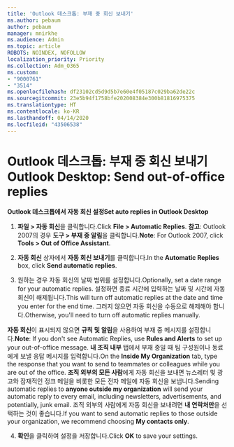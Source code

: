 ```yaml
---
title: 'Outlook 데스크톱: 부재 중 회신 보내기'
ms.author: pebaum
author: pebaum
manager: mnirkhe
ms.audience: Admin
ms.topic: article
ROBOTS: NOINDEX, NOFOLLOW
localization_priority: Priority
ms.collection: Adm_O365
ms.custom:
- "9000761"
- "3514"
ms.openlocfilehash: df23102cd5d9d5b7e60e4f05187c029ba62de22c
ms.sourcegitcommit: 23e5b94f1758bfe202008384e300b81816975375
ms.translationtype: HT
ms.contentlocale: ko-KR
ms.lasthandoff: 04/14/2020
ms.locfileid: "43506538"
---
```

# <a name="outlook-desktop-send-out-of-office-replies"></a><span data-ttu-id="c5958-102">Outlook 데스크톱: 부재 중 회신 보내기</span><span class="sxs-lookup"><span data-stu-id="c5958-102">Outlook Desktop: Send out-of-office replies</span></span>

<span data-ttu-id="c5958-103">**Outlook 데스크톱에서 자동 회신 설정**</span><span class="sxs-lookup"><span data-stu-id="c5958-103">**Set auto replies in Outlook Desktop**</span></span>

1. <span data-ttu-id="c5958-104">**파일 > 자동 회신**을 클릭합니다.</span><span class="sxs-lookup"><span data-stu-id="c5958-104">Click **File > Automatic Replies**.</span></span> <span data-ttu-id="c5958-105">**참고**: Outlook 2007의 경우 **도구 > 부재 중 알림**을 클릭합니다.</span><span class="sxs-lookup"><span data-stu-id="c5958-105">**Note**: For Outlook 2007, click **Tools > Out of Office Assistant**.</span></span>

2. <span data-ttu-id="c5958-106">**자동 회신** 상자에서 **자동 회신 보내기**를 클릭합니다.</span><span class="sxs-lookup"><span data-stu-id="c5958-106">In the **Automatic Replies** box, click **Send automatic replies**.</span></span>

3. <span data-ttu-id="c5958-107">원하는 경우 자동 회신의 날짜 범위를 설정합니다.</span><span class="sxs-lookup"><span data-stu-id="c5958-107">Optionally, set a date range for your automatic replies.</span></span> <span data-ttu-id="c5958-108">설정하면 종료 시간에 입력하는 날짜 및 시간에 자동 회신이 해제됩니다.</span><span class="sxs-lookup"><span data-stu-id="c5958-108">This will turn off automatic replies at the date and time you enter for the end time.</span></span> <span data-ttu-id="c5958-109">그러지 않으면 자동 회신을 수동으로 해제해야 합니다.</span><span class="sxs-lookup"><span data-stu-id="c5958-109">Otherwise, you'll need to turn off automatic replies manually.</span></span>

<span data-ttu-id="c5958-110">**자동 회신**이 표시되지 않으면 **규칙 및 알림**을 사용하여 부재 중 메시지를 설정합니다.</span><span class="sxs-lookup"><span data-stu-id="c5958-110">**Note**: If you don't see Automatic Replies, use **Rules and Alerts** to set up your out-of-office message.</span></span> <span data-ttu-id="c5958-111">**내 조직 내부** 탭에서 부재 중일 때 팀 구성원이나 동료에게 보낼 응답 메시지를 입력합니다.</span><span class="sxs-lookup"><span data-stu-id="c5958-111">On the **Inside My Organization** tab, type the response that you want to send to teammates or colleagues while you are out of the office.</span></span> <span data-ttu-id="c5958-112">**조직 외부의 모든 사람**에게 자동 회신을 보내면 뉴스레터 및 광고와 잠재적인 정크 메일을 비롯한 모든 전자 메일에 자동 회신을 보냅니다.</span><span class="sxs-lookup"><span data-stu-id="c5958-112">Sending automatic replies to **anyone outside my organization** will send your automatic reply to every email, including newsletters, advertisements, and potentially, junk email.</span></span> <span data-ttu-id="c5958-113">조직 외부의 사람에게 자동 회신을 보내려면 **내 연락처만**을 선택하는 것이 좋습니다.</span><span class="sxs-lookup"><span data-stu-id="c5958-113">If you want to send automatic replies to those outside your organization, we recommend choosing **My contacts only**.</span></span>

4. <span data-ttu-id="c5958-114">**확인**을 클릭하여 설정을 저장합니다.</span><span class="sxs-lookup"><span data-stu-id="c5958-114">Click **OK** to save your settings.</span></span>
